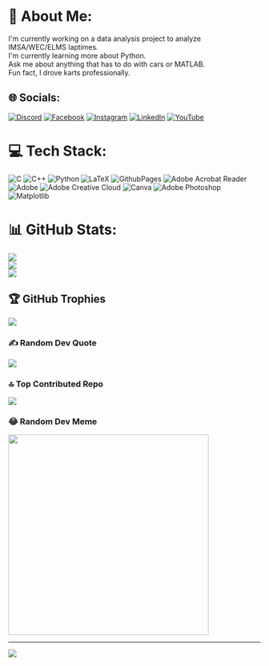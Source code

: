 # 💫 About Me:
I'm currently working on a data analysis project to analyze IMSA/WEC/ELMS laptimes.<br>I'm currently learning more about Python.<br>Ask me about anything that has to do with cars or MATLAB.<br>Fun fact, I drove karts professionally.


## 🌐 Socials:
[![Discord](https://img.shields.io/badge/Discord-%237289DA.svg?logo=discord&logoColor=white)](https://discord.gg/thomnelissen) [![Facebook](https://img.shields.io/badge/Facebook-%231877F2.svg?logo=Facebook&logoColor=white)](https://facebook.com/nelissenthom) [![Instagram](https://img.shields.io/badge/Instagram-%23E4405F.svg?logo=Instagram&logoColor=white)](https://instagram.com/thom.nelissen) [![LinkedIn](https://img.shields.io/badge/LinkedIn-%230077B5.svg?logo=linkedin&logoColor=white)](https://linkedin.com/in/thom-nelissen) [![YouTube](https://img.shields.io/badge/YouTube-%23FF0000.svg?logo=YouTube&logoColor=white)](https://youtube.com/@thomnelissen4802) 

# 💻 Tech Stack:
![C](https://img.shields.io/badge/c-%2300599C.svg?style=flat&logo=c&logoColor=white) ![C++](https://img.shields.io/badge/c++-%2300599C.svg?style=flat&logo=c%2B%2B&logoColor=white) ![Python](https://img.shields.io/badge/python-3670A0?style=flat&logo=python&logoColor=ffdd54) ![LaTeX](https://img.shields.io/badge/latex-%23008080.svg?style=flat&logo=latex&logoColor=white) ![GithubPages](https://img.shields.io/badge/github%20pages-121013?style=flat&logo=github&logoColor=white) ![Adobe Acrobat Reader](https://img.shields.io/badge/Adobe%20Acrobat%20Reader-EC1C24.svg?style=flat&logo=Adobe%20Acrobat%20Reader&logoColor=white) ![Adobe](https://img.shields.io/badge/adobe-%23FF0000.svg?style=flat&logo=adobe&logoColor=white) ![Adobe Creative Cloud](https://img.shields.io/badge/Adobe%20Creative%20Cloud-DA1F26.svg?style=flat&logo=Adobe%20Creative%20Cloud&logoColor=white) ![Canva](https://img.shields.io/badge/Canva-%2300C4CC.svg?style=flat&logo=Canva&logoColor=white) ![Adobe Photoshop](https://img.shields.io/badge/adobe%20photoshop-%2331A8FF.svg?style=flat&logo=adobe%20photoshop&logoColor=white) ![Matplotlib](https://img.shields.io/badge/Matplotlib-%23ffffff.svg?style=flat&logo=Matplotlib&logoColor=black)
# 📊 GitHub Stats:
![](https://github-readme-stats.vercel.app/api?username=thomnelissen&theme=dark&hide_border=false&include_all_commits=true&count_private=true)<br/>
![](https://github-readme-streak-stats.herokuapp.com/?user=thomnelissen&theme=dark&hide_border=false)<br/>
![](https://github-readme-stats.vercel.app/api/top-langs/?username=thomnelissen&theme=dark&hide_border=false&include_all_commits=true&count_private=true&layout=compact)

## 🏆 GitHub Trophies
![](https://github-profile-trophy.vercel.app/?username=thomnelissen&theme=apprentice&no-frame=false&no-bg=true&margin-w=4)

### ✍️ Random Dev Quote
![](https://quotes-github-readme.vercel.app/api?type=horizontal&theme=dark)

### 🔝 Top Contributed Repo
![](https://github-contributor-stats.vercel.app/api?username=thomnelissen&limit=5&theme=dark&combine_all_yearly_contributions=true)

### 😂 Random Dev Meme
<img src='https://randommeme-five.vercel.app/' style="height: 400px;"/>

---
[![](https://visitcount.itsvg.in/api?id=thomnelissen&icon=0&color=0)](https://visitcount.itsvg.in)

<!-- Proudly created with GPRM ( https://gprm.itsvg.in ) -->
